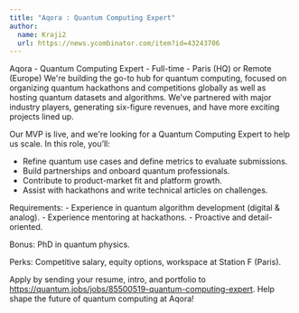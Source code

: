 ```yaml
---
title: "Aqora : Quantum Computing Expert"
author:
  name: Kraji2
  url: https://news.ycombinator.com/item?id=43243706
---
```

Aqora - Quantum Computing Expert - Full-time - Paris (HQ) or Remote (Europe)
We&#x27;re building the go-to hub for quantum computing, focused on organizing quantum hackathons and competitions globally as well as hosting quantum datasets and algorithms. We&#x27;ve partnered with major industry players, generating six-figure revenues, and have more exciting projects lined up.

Our MVP is live, and we&#x27;re looking for a Quantum Computing Expert to help us scale. In this role, you’ll:

- Refine quantum use cases and define metrics to evaluate submissions. 
- Build partnerships and onboard quantum professionals. 
- Contribute to product-market fit and platform growth. 
- Assist with hackathons and write technical articles on challenges.

Requirements: - Experience in quantum algorithm development (digital &amp; analog). - Experience mentoring at hackathons. - Proactive and detail-oriented.

Bonus: PhD in quantum physics.

Perks: Competitive salary, equity options, workspace at Station F (Paris).

Apply by sending your resume, intro, and portfolio to <a href="https:&#x2F;&#x2F;quantum.jobs&#x2F;jobs&#x2F;85500519-quantum-computing-expert" rel="nofollow">https:&#x2F;&#x2F;quantum.jobs&#x2F;jobs&#x2F;85500519-quantum-computing-expert</a>. Help shape the future of quantum computing at Aqora!
<JobApplication />

